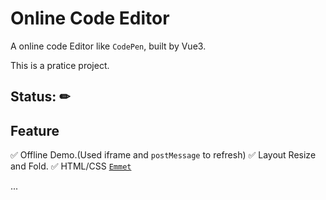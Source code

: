# Online Code Editor

A online code Editor like `CodePen`, built by Vue3.  

This is a pratice project.  

## Status: ✏

## Feature
✅ Offline Demo.(Used iframe and `postMessage` to refresh)
✅ Layout Resize and Fold.
✅ HTML/CSS <a href="https://docs.emmet.io/" target="_blank">`Emmet`</a>

...

